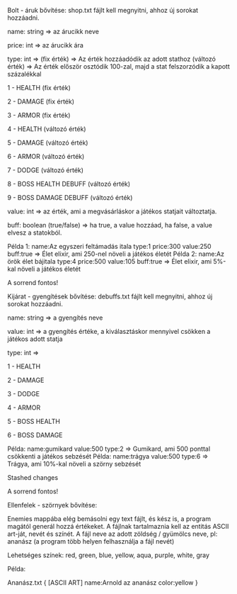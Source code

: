 Bolt - áruk bővítése:
shop.txt fájlt kell megnyitni, ahhoz új sorokat hozzáadni.

name: string => az árucikk neve

price: int => az árucikk ára

type: int => (fix érték) => Az érték hozzáadódik az adott stathoz (változó érték) => Az érték először osztódik 100-zal, majd a stat felszorzódik a kapott százalékkal

1 - HEALTH (fix érték)

2 - DAMAGE (fix érték)

3 - ARMOR (fix érték)

4 - HEALTH (változó érték)

5 - DAMAGE (változó érték)

6 - ARMOR (változó érték)

7 - DODGE (változó érték)

8 - BOSS HEALTH DEBUFF (változó érték)

9 - BOSS DAMAGE DEBUFF (változó érték)

value: int => az érték, ami a megvásárláskor a játékos statjait változtatja.

buff: boolean (true/false) => ha true, a value hozzáad, ha false, a value elvesz a statokból.

Példa 1: name:Az egyszeri feltámadás itala type:1 price:300 value:250 buff:true => Élet elixir, ami 250-nel növeli a játékos életét Példa 2: name:Az örök élet bájitala type:4 price:500 value:105 buff:true => Élet elixir, ami 5%-kal növeli a játékos életét

A sorrend fontos!

Kijárat - gyengítések bővítése:
debuffs.txt fájlt kell megnyitni, ahhoz új sorokat hozzáadni.

name: string => a gyengítés neve

value: int => a gyengítés értéke, a kiválasztáskor mennyivel csökken a játékos adott statja

type: int =>

1 - HEALTH

2 - DAMAGE

3 - DODGE

4 - ARMOR

5 - BOSS HEALTH

6 - BOSS DAMAGE

Példa: name:gumikard value:500 type:2 => Gumikard, ami 500 ponttal csökkenti a játékos sebzését
Példa: name:trágya value:500 type:6 => Trágya, ami 10%-kal növeli a szörny sebzését

Stashed changes

A sorrend fontos!

Ellenfelek - szörnyek bővítése:

Enemies mappába elég bemásolni egy text fájlt, és kész is, a program magától generál hozzá értékeket.
A fájlnak tartalmaznia kell az entitás ASCII art-ját, nevét és színét.
A fájl neve az adott zöldség / gyümölcs neve, pl: ananász (a program több helyen felhasználja a fájl nevét)

Lehetséges színek: red, green, blue, yellow, aqua, purple, white, gray

Példa:

Ananász.txt
{
    [ASCII ART]
    name:Arnold az ananász
    color:yellow
}